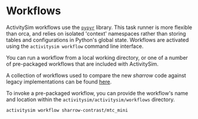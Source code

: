 
# Workflows

ActivitySim workflows use the [`pypyr`](https://pypyr.io/) library. This
task runner is more flexible than orca, and relies on isolated 'context'
namespaces rather than storing tables and configurations in Python's
global state. Workflows are activated using the `activitysim workflow`
command line interface.

You can run a workflow from a local working directory, or one of
a number of pre-packaged workflows that are included with ActivitySim.

A collection of workflows used to compare the new *sharrow* code against
legacy implementations can be found [here](https://github.com/camsys/activitysim/tree/sharrow-black/activitysim/workflows/sharrow-contrast).

To invoke a pre-packaged workflow, you can provide the workflow's
name and location within the `activitysim/activitysim/workflows` directory.

```shell
activitysim workflow sharrow-contrast/mtc_mini
```
